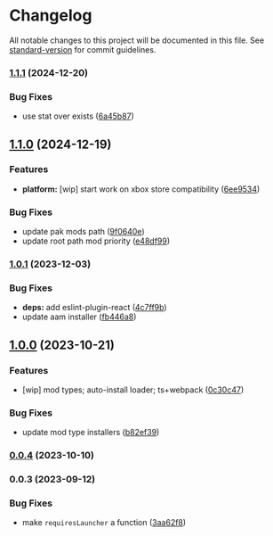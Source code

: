 # Changelog

All notable changes to this project will be documented in this file. See [standard-version](https://github.com/conventional-changelog/standard-version) for commit guidelines.

### [1.1.1](https://github.com/TMUniversal/remnant2-vortex-support/compare/v1.1.0...v1.1.1) (2024-12-20)


### Bug Fixes

* use stat over exists ([6a45b87](https://github.com/TMUniversal/remnant2-vortex-support/commit/6a45b87b047c370e570637f8ca72bac686f7ed75))

## [1.1.0](https://github.com/TMUniversal/remnant2-vortex-support/compare/v1.0.1...v1.1.0) (2024-12-19)


### Features

* **platform:** [wip] start work on xbox store compatibility ([6ee9534](https://github.com/TMUniversal/remnant2-vortex-support/commit/6ee953488be64dd5e7440263fbc413a5d2109397))


### Bug Fixes

* update pak mods path ([9f0640e](https://github.com/TMUniversal/remnant2-vortex-support/commit/9f0640eb52db4dc5da83c746f48c962f16083361))
* update root path mod priority ([e48df99](https://github.com/TMUniversal/remnant2-vortex-support/commit/e48df990414b63c262fa09210e749673c8d213bc))

### [1.0.1](https://github.com/TMUniversal/remnant2-vortex-support/compare/v1.0.0...v1.0.1) (2023-12-03)


### Bug Fixes

* **deps:** add eslint-plugin-react ([4c7ff9b](https://github.com/TMUniversal/remnant2-vortex-support/commit/4c7ff9bf9f516421ec4918ce23f002383e4e1603))
* update aam installer ([fb446a8](https://github.com/TMUniversal/remnant2-vortex-support/commit/fb446a81ad8dce4bab9a3b24d720a84beba266fa))

## [1.0.0](https://github.com/TMUniversal/remnant2-vortex-support/compare/v0.0.4...v1.0.0) (2023-10-21)


### Features

* [wip] mod types; auto-install loader; ts+webpack ([0c30c47](https://github.com/TMUniversal/remnant2-vortex-support/commit/0c30c478106772abb4078232ace464ac43e45d63))


### Bug Fixes

* update mod type installers ([b82ef39](https://github.com/TMUniversal/remnant2-vortex-support/commit/b82ef398be7a3a0b4769178ac626914985794f69))

### [0.0.4](https://github.com/TMUniversal/remnant2-vortex-support/compare/v0.0.3...v0.0.4) (2023-10-10)

### 0.0.3 (2023-09-12)


### Bug Fixes

* make `requiresLauncher` a function ([3aa62f8](https://github.com/TMUniversal/remnant2-vortex-support/commit/3aa62f8e133831a6e74afac393b34b057442884c))
